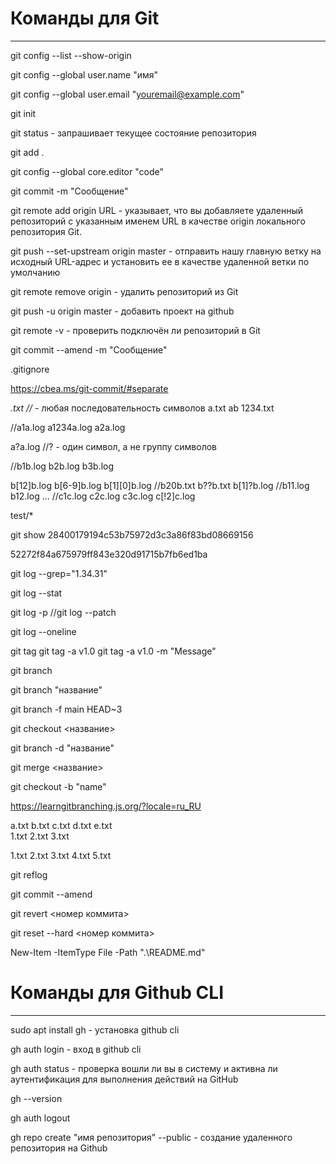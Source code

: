 # Команды для Git
___

git config --list --show-origin

git config --global user.name "имя"

git config --global user.email "youremail@example.com"

git init

git status - запрашивает текущее состояние репозитория

git add .

git config --global core.editor "code"

git commit -m "Сообщение"

git remote add origin URL  - указывает, что вы добавляете удаленный репозиторий с указанным именем URL в качестве origin локального репозитория Git.

git push --set-upstream origin master - отправить нашу главную ветку на исходный URL-адрес и установить ее в качестве удаленной ветки по умолчанию

git remote remove origin - удалить репозиторий из Git

git push -u origin master - добавить проект на github

git remote -v - проверить подключён ли репозиторий в Git

git commit --amend -m "Сообщение"

.gitignore

https://cbea.ms/git-commit/#separate

*.txt      //* - любая последовательность символов   a.txt ab   1234.txt

//a1a.log  a1234a.log   a2a.log

a?a.log  //? - один символ, а не группу символов

//b1b.log b2b.log b3b.log

b[12]b.log
b[6-9]b.log
b[1][0]b.log //b20b.txt b??b.txt
b[1]?b.log //b11.log b12.log ...
//c1c.log c2c.log c3c.log
c[!2]c.log

test/*

git show 28400179194c53b75972d3c3a86f83bd08669156

52272f84a675979ff843e320d91715b7fb6ed1ba

git log --grep="1.34.31"

git log --stat

git log -p  //git log --patch

git log --oneline

git tag
git tag -a v1.0
git tag -a v1.0 -m "Message"

git branch

git branch "название"

git branch -f main HEAD~3

git checkout <название>

git branch -d "название"

git merge <название>

git checkout -b "name"

https://learngitbranching.js.org/?locale=ru_RU

a.txt  b.txt  c.txt  d.txt e.txt        
                     1.txt 2.txt 3.txt

1.txt 2.txt 3.txt 4.txt 5.txt

git reflog

git commit --amend

git revert <номер коммита>

git reset --hard <номер коммита>

New-Item -ItemType File -Path ".\README.md"

# Команды для Github CLI
___

sudo apt install gh - установка github cli

gh auth login - вход в github cli

gh auth status - проверка вошли ли вы в систему и активна ли аутентификация для выполнения действий на GitHub

gh --version

gh auth logout

gh repo create "имя репозитория" --public - создание удаленного репозитория на Github
